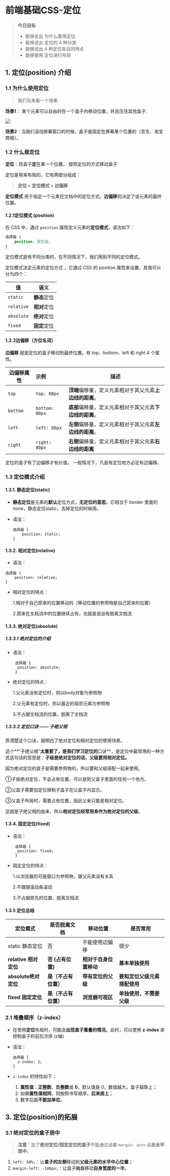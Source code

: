 # 前端基础CSS-定位  

> **今日目标**
>
> - 能够说出 为什么要用定位
> - 能够说出 定位的 4 种分类
> - 能够说出 4 种定位各自的特点
> - 能够使用 定位进行布局



## 1. 定位(position) 介绍

### 1.1 为什么使用定位

> 我们先来看一个效果

**场景1**： 某个元素可以自由的在一个盒子内移动位置，并且压住其他盒子.

<img src="images/01_定位示例1.gif" />



**场景2**：当我们滚动屏幕窗口的时候，盒子是固定在屏幕某个位置的（京东、淘宝商城）。



### 1.2 什么是定位

**定位**：将盒子**定**在某一个位置， 按照定位的方式移动盒子

定位是用来布局的，它有两部分组成：

> **定位 = 定位模式 + 边偏移**  

**定位模式** 用于指定一个元素在文档中的定位方式。**边偏移**则决定了该元素的最终位置。



#### 1.2.1定位模式 (position)

在 CSS 中，通过 `position` 属性定义元素的**定位模式**，语法如下：

```css
选择器 { 
    position: 属性值; 
}
```
定位模式是有不同分类的，在不同情况下，我们用到不同的定位模式。

定位模式决定元素的定位方式 ，它通过 CSS 的 position 属性来设置，其值可以分为四个：

| 值          |    语义    |
| ---------- | :------: |
| `static`   | **静态**定位 |
| `relative` | **相对**定位 |
| `absolute` | **绝对**定位 |
| `fixed`    | **固定**定位 |

 

#### 1.2.2边偏移（方位名词）

**边偏移** 就是定位的盒子移动到最终位置。有 top、bottom、left 和 right  4 个属性。

| 边偏移属性 | 示例           | 描述                                                     |
| ---------- | :------------- | -------------------------------------------------------- |
| `top`      | `top: 80px`    | **顶端**偏移量，定义元素相对于其父元素**上边线的距离**。 |
| `bottom`   | `bottom: 80px` | **底部**偏移量，定义元素相对于其父元素**下边线的距离**。 |
| `left`     | `left: 80px`   | **左侧**偏移量，定义元素相对于其父元素**左边线的距离**。 |
| `right`    | `right: 80px`  | **右侧**偏移量，定义元素相对于其父元素**右边线的距离**   |

定位的盒子有了边偏移才有价值。 一般情况下，凡是有定位地方必定有边偏移。



### 1.3 定位模式介绍

#### 1.3.1.  静态定位(static) 

- **静态定位**是元素的**默认**定位方式，**无定位的意思**。它相当于 border 里面的none，静态定位static，去掉定位的时候用。

- 语法：

  ```
  选择器 { 
      position: static; 
  }
  ```

  


#### 1.3.2. 相对定位(relative) 

- 语法：

```
选择器 { 
	position: relative; 
}
```

- 相对定位的特点：

  1.相对于自己原来的位置移动的（移动位置的参照物是自己原来的位置）

  2.原来在文档流中的位置继续占有，也就是说没有脱离文档流

#### 1.3.3. 绝对定位(absolute) 

##### 1.3.3.1 绝对定位的介绍

- 语法：

  ```
   选择器 { 
   	position: absolute; 
   }
  ```

- 绝对定位的特点：

  1.父元素没有定位时，则以body对象为参照物

  2.父元素有定位时，则以最近的祖宗元素为参照物

  3.不占据文档流的位置，脱离了文档流

  


##### 1.3.3.2 定位口诀 —— 子绝父相

弄清楚这个口诀，就明白了绝对定位和相对定位的使用场景。

这个**“子绝父相”**太重要了，是我们学习定位的**口诀**，是定位中最常用的一种方式这句话的意思是：**子级是绝对定位的话，父级要用相对定位。**

因为绝对定位的盒子是需要参照物的，所以要和父级搭配一起来使用。

①子级绝对定位，不会占有位置，可以放到父盒子里面的任何一个地方。

②父盒子需要加定位限制子盒子在父盒子内显示。

③父盒子布局时，需要占有位置，因此父亲只能是相对定位。

这就是子绝父相的由来，所以**相对定位经常用来作为绝对定位的父级**。



#### 1.3.4. 固定定位(fixed) 

- 语法：

  ```
   选择器 { 
   	position: fixed; 
   }
  ```

- 固定定位的特点：

  1.以浏览器的可是窗口为参照物，跟父元素没有关系
  
  2.不跟随滚动条滚动
  
  3.不占据原先的位置，脱离文档流




#### 1.3.5 定位总结

| **定位模式**          | **是否脱离文档**     | **移动位置**           | **是否常用**                 |
| --------------------- | -------------------- | ---------------------- | ---------------------------- |
| static   静态定位     | 否                   | 不能使用边偏移         | 很少                         |
| **relative 相对定位** | **否 (占有位置)**    | **相对于自身位置移动** | **基本单独使用**             |
| **absolute绝对定位**  | **是（不占有位置）** | **带有定位的父级**     | **要和定位父级元素搭配使用** |
| **fixed 固定定位**    | **是（不占有位置）** | **浏览器可视区**       | **单独使用，不需要父级**     |



### 2.1 堆叠顺序（z-index）

- 在使用**定位**布局时，可能会**出现盒子重叠的情况**。此时，可以使用 **z-index** 来控制盒子的前后次序 (z轴)

- 语法：

  ```
  选择器 { 
  	z-index: 1; 
  }
  ```

  

- `z-index` 的特性如下：

  1. **属性值**：**正整数**、**负整数**或 **0**，默认值是 0，数值越大，盒子越靠上；	
  2. 如果**属性值相同**，则按照书写顺序，**后来居上**；
  3. 数字后面**不能加单位**。

  

## 3. 定位(position)的拓展

### 3.1 绝对定位的盒子居中

> **注意**：加了**绝对定位/固定定位的盒子**不能通过设置 `margin: auto` 设置**水平居中**。
>
> 

1. `left: 50%;`：让**盒子的左侧**移动到**父级元素的水平中心位置**；
2. `margin-left: -100px;`：让盒子**向左**移动**自身宽度的一半**。


